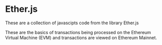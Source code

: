 # Ether.js

These are a collection of javascipts code from the library Ether.js

These are the basics of transactions being processed on the Ethereum Virtual Machine (EVM) and transactions are viewed on Ethereum Mainnet.
